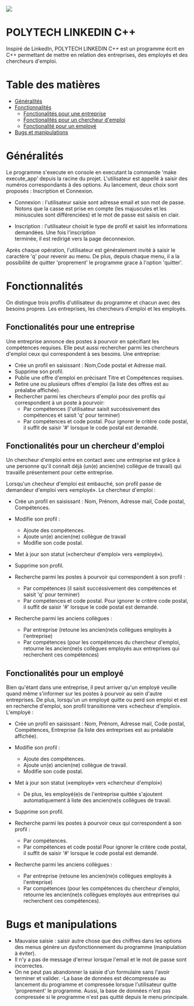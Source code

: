![](https://github.com/Hanry97/DevCommeLesPros-2020-Projet/workflows/Test%20master/badge.svg)

# POLYTECH LINKEDIN C++

Inspiré de LinkedIn, POLYTECH LINKEDIN C++ est un programme écrit en C++ permettant de mettre en relation des entreprises,
des employés et des chercheurs d'emploi.

# Table des matières

- [Généralités](#G%C3%A9n%C3%A9ralit%C3%A9)
- [Fonctionnalités](#Fonctionnalit%C3%A9s)
    - [Fonctionalités pour une entreprise](#fonctionalit%C3%A9s-pour-une-entreprise)
    - [Fonctionalités pour un chercheur d'emploi](#fonctionalit%C3%A9s-pour-un-chercheur-demploi)
    - [Fonctionalité pour un employé](#fonctionalit%C3%A9-pour-un-employ%C3%A9)
- [Bugs et manipulations](#Bugs-et-manipulations)
    
# Généralités

Le programme s'execute en console en executant la commande 'make execute_app' depuis la racine du projet.
L'utilisateur est appellé à saisir des numéros correspondants à des options. Au lancement, deux choix sont proposés : 
Inscription et Connexion.

   - Connexion : l'utilisateur saisie sont adresse email et son mot de passe. Notons que la casse est prise en compte (les 
     majuscules et les miniuscules sont différenciées) et le mot de passe est saisis en clair.

   - Inscription : l'utilisateur choisit le type de profil et saisit les informations demandées. Une fois l'inscription         
     terminée, il est redirigé vers la page deconnexion.

Après chaque opération, l'utilisateur est généralement invité à saisir le caractère 'q' pour revenir au menu. De plus, depuis 
chaque menu, il a la possibilité de quitter 'proprement' le programme grace à l'option 'quitter'.


# Fonctionnalités

On distingue trois profils d'utilisateur du programme et chacun avec des besoins propres.
Les entreprises, les chercheurs d'emploi et les employés.

## Fonctionalités pour une entreprise

Une entreprise annonce des postes à pourvoir en spécifiant les compétences requises.
Elle peut aussi rechercher parmi les chercheurs d'emploi ceux qui correspondent à ses besoins.
Une entreprise:
- Crée un profil en saisissant : Nom,Code postal et Adresse mail. 
- Supprime son profil.
- Publie une offre d'emploi en précisant Titre et Compétences requises.
- Retire une ou plusieurs offres d'emploi (la liste des offres est au préalabe affichée).
- Rechercher parmi les chercheurs d'emploi pour des profils qui correspondent à un poste à pourvoir:
    - Par compétences (l'utilisateur saisit succéssivement des compétences et saisit 'q' pour terminer)
    - Par compétences et code postal.
  Pour ignorer le critère code postal, il suffit de saisir '#' lorsque le code postal est demandé.  
    
## Fonctionalités pour un chercheur d'emploi

Un chercheur d'emploi entre en contact avec une entreprise est grâce à une personne qu'il connaît déjà (un(e) ancien(ne) collègue de travail) qui travaille présentement pour cette entreprise.

Lorsqu'un checheur d'emploi est embauché, son profil passe de demandeur d'emploi vers «employé».
Le chercheur d'emploi :
- Crée un profil en saisissant : Nom, Prénom, Adresse mail, Code postal, Compétences.
- Modifie son profil :
    - Ajoute des compétences.
    - Ajoute un(e) ancien(ne) collègue de travail
    - Modifie son code postal.
- Met à jour son statut («chercheur d'emploi» vers «employé»).
- Supprime son profil.
- Recherche parmi les postes à pourvoir qui correspondent à son profil :
    - Par compétences (il saisit succéssivement des compétences et saisit 'q' pour terminer)
    - Par compétences et code postal.
  Pour ignorer le critère code postal, il suffit de saisir '#' lorsque le code postal est demandé.  

- Recherche parmi les anciens collègues :
    - Par entreprise (retoune les ancien(ne)s collègues employés à l'entreprise)
    - Par compétences (pour les compétences du chercheur d'emploi, retourne les ancien(ne)s collègues employés aux entreprises qui recherchent ces compétences)
    
    
## Fonctionalités pour un employé

Bien qu'étant dans une entreprise, il peut arriver qu'un employé veuille quand même s'informer sur les postes à pourvoir au 
sein d'autre entreprises.
De plus, lorsqu'un un employé quitte ou perd son emploi et est en recherche d'emploi, son profil transitionne vers «checheur 
d'emploi».
L'employé :
- Crée un profil en saisissant : Nom, Prénom, Adresse mail, Code postal, Compétences, Entreprise (la liste des entreprises est au préalable affichée).
- Modifie son profil :
    - Ajoute des compétences.
    - Ajoute un(e) ancien(ne) collègue de travail.
    - Modifie son code postal.
- Met à jour son statut («employé» vers «chercheur d'emploi»)
    - De plus, les employé(e)s de l'entreprise quittée s'ajoutent automatiquement à liste des ancien(ne)s collègues de travail.
- Supprime son profil.
- Recherche parmi les postes à pourvoir ceux qui correspondent à son profil :
    - Par compétences.
    - Par compétences et code postal
      Pour ignorer le critère code postal, il suffit de saisir '#' lorsque le code postal est demandé.  

- Recherche parmi les anciens collègues :
    - Par entreprise (retoune les ancien(ne)s collègues employés à l'entreprise)
    - Par compétences (pour les compétences du chercheur d'emploi, retourne les ancien(ne)s collègues employés aux entreprises qui recherchent ces compétences).


# Bugs et manipulations

- Mauvaise saisie : saisir autre chose que des chiffres dans les options des menus génère un dysfonctionnement du programme (manipulation à éviter).
- Il n'y a pas de message d'erreur lorsque l'email et le mot de passe sont incorrectes.
- On ne peut pas abandonner la saisie d'un formulaire sans l'avoir terminer et valider.
-La base de données est décompressée au lancement du programme et compressée lorsque l'utilisateur quitte 'proprement' le programme.
 Aussi, la base de données n'est pas compressée si le programme n'est pas quitté depuis le menu principale.
